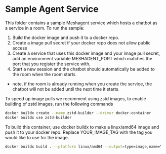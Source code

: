 # Sample Agent Service

This folder contains a sample Meshagent service which hosts a chatbot as a service in a room. To run the sample:

1. Build the docker image and push it to a docker repo.
2. Create a image pull secret if your docker repo does not allow public access
3. Create a service that uses this docker image and your image pull secret, add an environment variable MESHAGENT_PORT which matches the port that you register the service with.
4. Start a new session and the chatbot should automatically be added to the room when the room starts.

* note, if the room is already running when you create the service, the chatbot will not be added until the next time it starts.

To speed up image pulls we recomment using zstd images, to enable building of zstd images, run the following commands

```sh
docker buildx create --name zstd-builder --driver docker-container
docker buildx use zstd-builder
```

To build this container, use docker buildx to make a linux/amd64 image and push it to your docker repo. Replace YOUR_IMAGE_TAG with the tag you would like to use for the image.

```sh
docker buildx build . --platform linux/amd64 --output=type=image,name=YOUR_IMAGE_TAG,oci-mediatypes=true,compression=zstd,compression-level=3,force-compression=true,push=true
```

